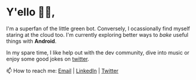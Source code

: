 # Y'ello ✌🏽,

I'm a superfan of the little green bot. Conversely, I ocassionally find myself staring at the cloud too. I'm currently exploring better ways to _bake_ useful things with **Android**.

In my spare time, I like help out with the dev community, dive into music or enjoy some good jokes on [twitter](https://twitter.com/samueletsiakoh).

📫 How to reach me:
  [Email](mailto:esgrey094@gmail.com) | [LinkedIn](https://www.linkedin.com/in/samueletsiakoh) | [Twitter](https://twitter.com/samueletsiakoh)
<!--
**baiden/baiden** is a ✨ _special_ ✨ repository because its `README.md` (this file) appears on your GitHub profile.

Here are some ideas to get you started:

- 🔭 I’m currently working on ...
- 🌱 I’m currently learning ...
- 👯 I’m looking to collaborate on ...
- 🤔 I’m looking for help with ...
- 💬 Ask me about ...
- 📫 How to reach me: ...
- 😄 Pronouns: ...
- ⚡ Fun fact: ...
-->
